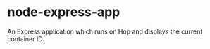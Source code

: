 # node-express-app

An Express application which runs on Hop and displays the current container ID.
